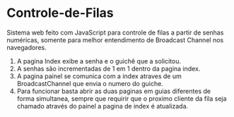 # Controle-de-Filas

Sistema web feito com JavaScript para controle de filas a partir de senhas numéricas, somente para melhor entendimento de Broadcast Channel nos navegadores.

1. A pagina Index exibe a senha e o guichê que a solicitou. <br>
2. A senhas são incrementadas de 1 em 1 dentro da pagina index. <br>
3. A pagina painel se comunica com a index atraves de um BroadcastChannel que envia o numero do guiche. <br>
4. Para funcionar basta abrir as duas paginas em guias diferentes de forma simultanea, sempre que requirir que o proximo cliente da fila seja chamado através do painel a pagina de index é atualizada. <br>
